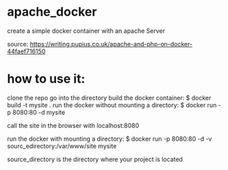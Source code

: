 # apache_docker

create a simple docker container with an apache Server

source: https://writing.pupius.co.uk/apache-and-php-on-docker-44faef716150

# how to use it:

clone the repo
go into the directory
build the docker container:                     $ docker build -t mysite .
run the docker without mounting a directory:   $ docker run -p 8080:80 -d mysite

call the site in the browser with localhost:8080

run the docker with mounting a directory:   $ docker run -p 8080:80 -d -v sourc_edirectory:/var/www/site mysite

source_directory is the directory where your project is located
